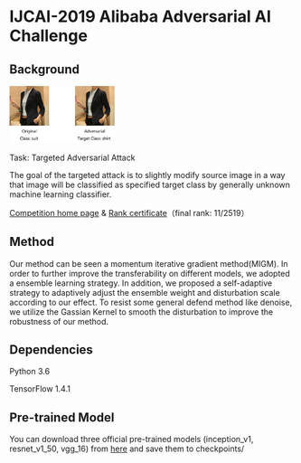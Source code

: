 # IJCAI-2019 Alibaba Adversarial AI Challenge

## Background

<img src="https://github.com/Tristan-YF/IJCAI-2019_Alibaba_Adversarial_AI_Challenge/blob/master/adversarial%20image.png" style="zoom:0.3"/>

Task: Targeted Adversarial Attack

The goal of the targeted attack is to slightly modify source image in a way that image will be classified as specified target class by generally unknown machine learning classifier.


[Competition home page](https://tianchi.aliyun.com/competition/entrance/231701/introduction?spm=5176.12281915.0.0.71a94b15lWaznZ) & [Rank certificate](https://github.com/YuehuaZhu/IJCAI2019-TargetAttackChallenge/blob/main/checkpoints/%E5%A4%A9%E6%B1%A0-%E6%8E%92%E5%90%8D%E8%AF%81%E4%B9%A6.png)（final rank: 11/2519）

## Method

Our method can be seen a  momentum iterative  gradient method(MIGM). In order to further improve the transferability on different models, we adopted a ensemble learning strategy. In addition, we proposed a self-adaptive strategy to  adaptively adjust the ensemble weight and disturbation scale according to our effect. To  resist some general defend method like denoise, we utilize the Gassian Kernel to smooth the disturbation to improve the robustness of our  method.



## Dependencies

Python 3.6

TensorFlow 1.4.1



## Pre-trained Model 

You can download three official pre-trained models (inception_v1, resnet_v1_50, vgg_16) from [here](https://tianchi.aliyun.com/competition/entrance/231701/information) and save them to checkpoints/
